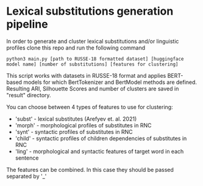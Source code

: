 # Lexical substitutions generation pipeline

In order to generate and cluster lexical substitutions and/or linguistic profiles clone this repo and run the following command

`python3 main.py [path to RUSSE-18 formatted dataset] [huggingface model name] [number of substitutions] [features for clustering]`

This script works with datasets in RUSSE-18 format and applies BERT-based models for which BertTokenizer and BertModel methods are defined. Resulting ARI, Silhouette Scores and number of clusters are saved in "result" directory.  

You can choose between 4 types of features to use for clustering:

- 'subst' - lexical substitutes (Arefyev et. al. 2021)
- 'morph' - morphological profiles of substitutes in RNC
- 'synt' - syntactic profiles of substitutes in RNC
- 'child' - syntactic profiles of children dependencies of substitutes in RNC
- 'ling' - morphological and syntactic features of target word in each sentence

The features can be combined. In this case they should be passed separated by '_'

